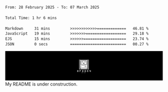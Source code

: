 <!--START_SECTION:waka-->

```txt
From: 28 February 2025 - To: 07 March 2025

Total Time: 1 hr 6 mins

Markdown     31 mins         >>>>>>>>>>>>=============   46.81 %
JavaScript   19 mins         >>>>>>>==================   29.18 %
EJS          15 mins         >>>>>>===================   23.74 %
JSON         0 secs          =========================   00.27 %
```

<!--END_SECTION:waka-->

<img src="https://raw.githubusercontent.com/n3xta/image-hosting/main/img/202411032331174.png"/>
My README is under construction. 
